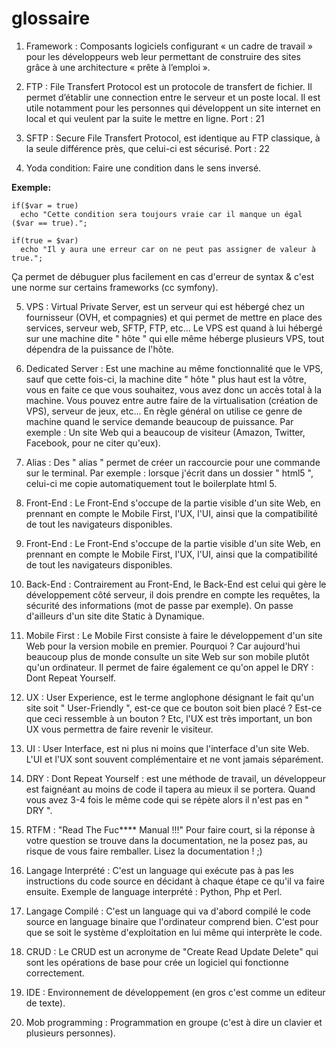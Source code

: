 # glossaire

1. Framework : Composants logiciels configurant « un cadre de travail » pour les développeurs web leur permettant de construire des sites grâce à une architecture « prête à l’emploi ».

2. FTP : File Transfert Protocol est un protocole de transfert de fichier. Il permet d’établir une connection entre le serveur et un poste local. Il est utile notamment pour les personnes qui développent un site internet en local et qui veulent par la suite le mettre en ligne. Port : 21

3. SFTP : Secure File Transfert Protocol, est identique au FTP classique, à la seule différence près, que celui-ci est sécurisé. Port : 22

4. Yoda condition: Faire une condition dans le sens inversé.


**Exemple:**

    if($var = true)
      echo "Cette condition sera toujours vraie car il manque un égal ($var == true).";

    if(true = $var)
      echo "Il y aura une erreur car on ne peut pas assigner de valeur à true.";


 Ça permet de débuguer plus facilement en cas d'erreur de syntax & c'est une norme sur certains frameworks (cc symfony).

5. VPS : Virtual Private Server, est un serveur qui est hébergé chez un fournisseur (OVH, et compagnies) et qui permet de mettre en place des services, serveur web, SFTP, FTP, etc... Le VPS est quand à lui hébergé sur une machine dite " hôte " qui elle même héberge plusieurs VPS, tout dépendra de la puissance de l'hôte.

6. Dedicated Server : Est une machine au même fonctionnalité que le VPS, sauf que cette fois-ci, la machine dite " hôte " plus haut est la vôtre, vous en faite ce que vous souhaitez, vous avez donc un accès total à la machine. Vous pouvez entre autre faire de la virtualisation (création de VPS), serveur de jeux, etc... En règle général on utilise ce genre de machine quand le service demande beaucoup de puissance. Par exemple : Un site Web qui a beaucoup de visiteur (Amazon, Twitter, Facebook, pour ne citer qu'eux).

7. Alias : Des " alias " permet de créer un raccourcie pour une commande sur le terminal. Par exemple : lorsque j'écrit dans un dossier " html5 ", celui-ci me copie automatiquement tout le boilerplate html 5.

8. Front-End : Le Front-End s'occupe de la partie visible d'un site Web, en prennant en compte le Mobile First, l'UX, l'UI, ainsi que la compatibilité de tout les navigateurs disponibles.


8. Front-End : Le Front-End s'occupe de la partie visible d'un site Web, en prennant en compte le Mobile First, l'UX, l'UI, ainsi que la compatibilité de tout les navigateurs disponibles.

9. Back-End : Contrairement au Front-End, le Back-End est celui qui gère le développement côté serveur, il dois prendre en compte les requêtes, la sécurité des informations (mot de passe par exemple). On passe d'ailleurs d'un site dite Static à Dynamique.

10. Mobile First : Le Mobile First consiste à faire le développement d'un site Web pour la version mobile en premier. Pourquoi ? Car aujourd'hui beaucoup plus de monde consulte un site Web sur son mobile plutôt qu'un ordinateur. Il permet de faire également ce qu'on appel le DRY : Dont Repeat Yourself.

11. UX : User Experience, est le terme anglophone désignant le fait qu'un site soit " User-Friendly ", est-ce que ce bouton soit bien placé ? Est-ce que ceci ressemble à un bouton ? Etc, l'UX est très important, un bon UX vous permettra de faire revenir le visiteur.

12. UI : User Interface, est ni plus ni moins que l'interface d'un site Web. L'UI et l'UX sont souvent complémentaire et ne vont jamais séparément.

13. DRY : Dont Repeat Yourself : est une méthode de travail, un développeur est faignéant au moins de code il tapera au mieux il se portera. Quand vous avez 3-4 fois le même code qui se répète alors il n'est pas en " DRY ".

14. RTFM : "Read The Fuc**** Manual !!!"
Pour faire court, si la réponse à votre question se trouve dans la documentation, ne la posez pas, au risque de vous faire remballer. Lisez la documentation ! ;)

15. Langage Interprété : C'est un language qui exécute pas à pas les instructions du code source en décidant à chaque étape ce qu'il va faire ensuite. Exemple de language interprété : Python, Php et Perl.

16. Langage Compilé : C'est un language qui va d'abord compilé le code source en language binaire que l'ordinateur comprend bien. C'est pour que se soit le système d'exploitation en lui même qui interprète le code.

17. CRUD : Le CRUD est un acronyme de "Create Read Update Delete" qui sont les opérations de base pour crée un logiciel qui fonctionne correctement.

18. IDE : Environnement de développement (en gros c'est comme un editeur de texte).

19. Mob programming : Programmation en groupe (c'est à dire un clavier et plusieurs personnes). 
